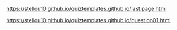 https://stellou10.github.io/quiztemplates.github.io/last.page.html

https://stellou10.github.io/quiztemplates.github.io/question01.html


